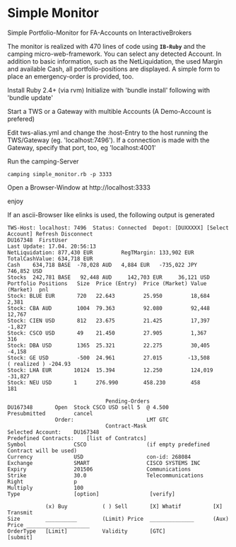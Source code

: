 # Simple Monitor
Simple Portfolio-Monitor for FA-Accounts on InteractiveBrokers

The monitor is realized with 470 lines of code using __`IB-Ruby`__ and the camping micro-web-framework. 
You can select any detected Account. In addition to basic information, such as the NetLiquidation, the used Margin and available Cash, all portfolio-positions are displayed. A simple form to place an emergency-order is provided, too.

Install Ruby 2.4+ (via rvm)
Initialize with 'bundle install' following with 'bundle update'

Start a TWS or a Gateway with multible Accounts (A Demo-Account is prefered)

Edit tws-alias.yml  and change the :host-Entry to the host running the TWS/Gateway (eg. 'localhost:7496').
If a connection is made with the Gateway, specify that port, too, eg 'localhost:4001'

Run the camping-Server 
```
camping simple_monitor.rb -p 3333
```

Open a Browser-Window at http://localhost:3333

enjoy



If an ascii-Browser like elinks is used, the following output is generated

```
TWS-Host: localhost: 7496  Status: Connected  Depot: [DUXXXXX] [Select Account] Refresh Disconnect  
DU167348  FirstUser                                                 Last Update: 17.04. 20:56:13
NetLiquidation:	877,430 EUR         RegTMargin:	133,902 EUR          TotalCashValue: 634,718 EUR
Cash    634,718 BASE  -78,028 AUD	4,884 EUR   -735,022 JPY	746,852 USD
Stocks	242,781 BASE   92,448 AUD     142,703 EUR     36,121 USD
Portfolio Positions   Size  Price (Entry)  Price (Market) Value (Market)  pnl  
Stock: BLUE EUR	      720   22.643         25.950         18,684          2,381
Stock: CBA AUD	      1004  79.363         92.080         92,448          12,767
Stock: CIEN USD	      812   23.675         21.425         17,397          -1,827
Stock: CSCO USD	      49    21.450         27.905         1,367           316
Stock: DBA USD	      1365  25.321         22.275         30,405          -4,158
Stock: GE USD         -500  24.961         27.015        -13,508          ( realized ) -204.93
Stock: LHA EUR	     10124  15.394         12.250         124,019         -31,827
Stock: NEU USD	     1      276.990        458.230        458             181

                               Pending-Orders
DU167348       Open  Stock CSCO USD sell 5  @ 4.500            Presubmitted         cancel
               Order:                       LMT GTC
                               Contract-Mask
Selected Account:    DU167348
Predefined Contracts:	 [list of Contratcs]
Symbol	             CSCO                   (if empty predefined Contract will be used)
Currency             USD                    con-id: 268084
Exchange             SMART                  CISCO SYSTEMS INC
Expiry	             201506                 Communications
Strike	             30.0                   Telecommunications
Right                p
Multiply             100                    
Type                 [option]                [verify]

            (x) Buy           ( ) Sell       [X] Whatif          [X] Transmit
Size        __________        (Limit) Price  ______________      (Aux) Price ____________________
OrderType   [Limit]           Validity       [GTC]               [submit] 

```
